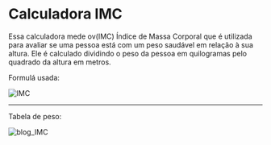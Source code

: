 # **Calculadora IMC**
<p>Essa calculadora mede ov(IMC) Índice de Massa Corporal que é utilizada para avaliar se uma pessoa está com um peso saudável em relação à sua altura. Ele é calculado dividindo o peso da pessoa em quilogramas pelo quadrado da altura em metros.</p>

 Formulá usada:
 
![IMC](https://github.com/AdrianaLMR/Calculadora-imc/assets/98758967/2d99edea-1ace-4676-9c8d-0b04fe0e099a)

---------
Tabela de peso:

![blog_IMC](https://github.com/AdrianaLMR/Calculadora-imc/assets/98758967/10a2ec0a-f597-4390-a204-4f221e85840d)
